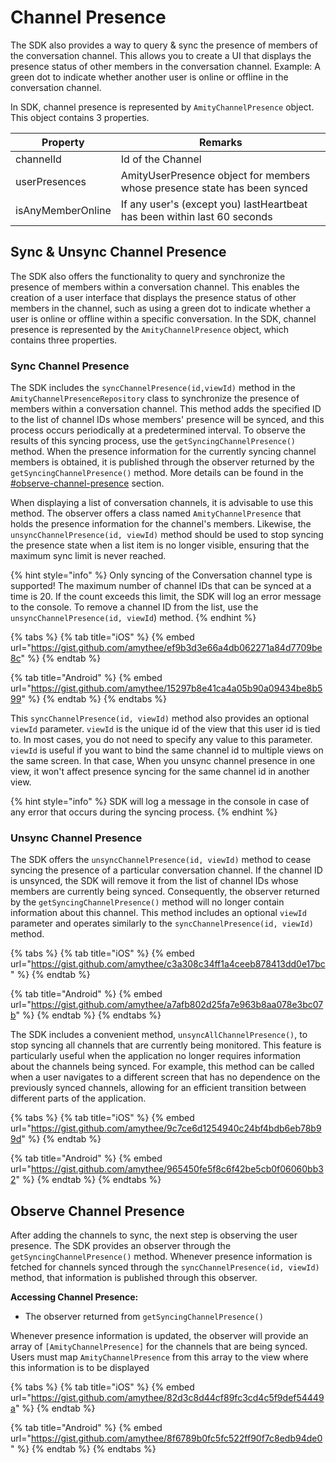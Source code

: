 # Channel Presence

The SDK also provides a way to query & sync the presence of members of the conversation channel. This allows you to create a UI that displays the presence status of other members in the conversation channel. Example: A green dot to indicate whether another user is online or offline in the conversation channel.

In SDK, channel presence is represented by `AmityChannelPresence` object. This object contains 3 properties.

| Property          | Remarks                                                                   |
| ----------------- | ------------------------------------------------------------------------- |
| channelId         | Id of the Channel                                                         |
| userPresences     | AmityUserPresence object for members whose presence state has been synced |
| isAnyMemberOnline | If any user's (except you) lastHeartbeat has been within last 60 seconds  |

## Sync & Unsync Channel Presence

The SDK also offers the functionality to query and synchronize the presence of members within a conversation channel. This enables the creation of a user interface that displays the presence status of other members in the channel, such as using a green dot to indicate whether a user is online or offline within a specific conversation. In the SDK, channel presence is represented by the `AmityChannelPresence` object, which contains three properties.

### Sync Channel Presence

The SDK includes the `syncChannelPresence(id,viewId)` method in the `AmityChannelPresenceRepository` class to synchronize the presence of members within a conversation channel. This method adds the specified ID to the list of channel IDs whose members' presence will be synced, and this process occurs periodically at a predetermined interval. To observe the results of this syncing process, use the `getSyncingChannelPresence()` method. When the presence information for the currently syncing channel members is obtained, it is published through the observer returned by the `getSyncingChannelPresence()` method. More details can be found in the [#observe-channel-presence](channel-presence.md#observe-channel-presence "mention") section.

When displaying a list of conversation channels, it is advisable to use this method. The observer offers a class named `AmityChannelPresence` that holds the presence information for the channel's members. Likewise, the `unsyncChannelPresence(id, viewId)` method should be used to stop syncing the presence state when a list item is no longer visible, ensuring that the maximum sync limit is never reached.

{% hint style="info" %}
Only syncing of the Conversation channel type is supported! The maximum number of channel IDs that can be synced at a time is 20. If the count exceeds this limit, the SDK will log an error message to the console. To remove a channel ID from the list, use the `unsyncChannelPresence(id, viewId`) method.
{% endhint %}

{% tabs %}
{% tab title="iOS" %}
{% embed url="https://gist.github.com/amythee/ef9b3d3e66a4db062271a84d7709be8c" %}
{% endtab %}

{% tab title="Android" %}
{% embed url="https://gist.github.com/amythee/15297b8e41ca4a05b90a09434be8b599" %}
{% endtab %}
{% endtabs %}

This `syncChannelPresence(id, viewId)` method also provides an optional `viewId` parameter. `viewId` is the unique id of the view that this user id is tied to. In most cases, you do not need to specify any value to this parameter. `viewId` is useful if you want to bind the same channel id to multiple views on the same screen. In that case, When you unsync channel presence in one view, it won't affect presence syncing for the same channel id in another view.

{% hint style="info" %}
SDK will log a message in the console in case of any error that occurs during the syncing process.
{% endhint %}

### Unsync Channel Presence

The SDK offers the `unsyncChannelPresence(id, viewId)` method to cease syncing the presence of a particular conversation channel. If the channel ID is unsynced, the SDK will remove it from the list of channel IDs whose members are currently being synced. Consequently, the observer returned by the `getSyncingChannelPresence()` method will no longer contain information about this channel. This method includes an optional `viewId` parameter and operates similarly to the `syncChannelPresence(id, viewId)` method.

{% tabs %}
{% tab title="iOS" %}
{% embed url="https://gist.github.com/amythee/c3a308c34ff1a4ceeb878413dd0e17bc" %}
{% endtab %}

{% tab title="Android" %}
{% embed url="https://gist.github.com/amythee/a7afb802d25fa7e963b8aa078e3bc07b" %}
{% endtab %}
{% endtabs %}

The SDK includes a convenient method, `unsyncAllChannelPresence()`, to stop syncing all channels that are currently being monitored. This feature is particularly useful when the application no longer requires information about the channels being synced. For example, this method can be called when a user navigates to a different screen that has no dependence on the previously synced channels, allowing for an efficient transition between different parts of the application.

{% tabs %}
{% tab title="iOS" %}
{% embed url="https://gist.github.com/amythee/9c7ce6d1254940c24bf4bdb6eb78b99d" %}
{% endtab %}

{% tab title="Android" %}
{% embed url="https://gist.github.com/amythee/965450fe5f8c6f42be5cb0f06060bb32" %}
{% endtab %}
{% endtabs %}

## Observe Channel Presence

After adding the channels to sync, the next step is observing the user presence. The SDK provides an observer through the `getSyncingChannelPresence()` method. Whenever presence information is fetched for channels synced through the `syncChannelPresence(id, viewId)` method, that information is published through this observer.

**Accessing Channel Presence:**

* The observer returned from `getSyncingChannelPresence()`

Whenever presence information is updated, the observer will provide an array of `[AmityChannelPresence]` for the channels that are being synced. Users must map `AmityChannelPresence` from this array to the view where this information is to be displayed

{% tabs %}
{% tab title="iOS" %}
{% embed url="https://gist.github.com/amythee/82d3c8d44cf89fc3cd4c5f9def54449a" %}
{% endtab %}

{% tab title="Android" %}
{% embed url="https://gist.github.com/amythee/8f6789b0fc5fc522ff90f7c8edb94de0" %}
{% endtab %}
{% endtabs %}
